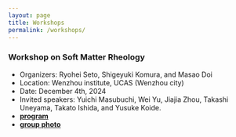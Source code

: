 ```yaml
---
layout: page
title: Workshops
permalink: /workshops/
---
```


### Workshop on Soft Matter Rheology
- Organizers: Ryohei Seto, Shigeyuki Komura, and Masao Doi
- Location: Wenzhou institute, UCAS (Wenzhou city)
- Date: December 4th, 2024
- Invited speakers: Yuichi Masubuchi, Wei Yu, Jiajia Zhou, Takashi Uneyama, Takato Ishida, and Yusuke Koide.
- [**program**](/assets/img/Workshop_on_Soft_Matter_Rheology.jpg)
- [**group photo**](/assets/img/photo_WenzhouRheologyWorkshop.jpg)
